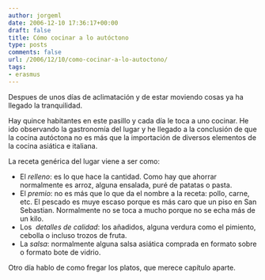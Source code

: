 ```yaml
---
author: jorgeml
date: 2006-12-10 17:36:17+00:00
draft: false
title: Cómo cocinar a lo autóctono
type: posts
comments: false
url: /2006/12/10/como-cocinar-a-lo-autoctono/
tags:
- erasmus
---
```


Despues de unos días de aclimatación y de estar moviendo cosas ya ha llegado la tranquilidad.

Hay quince habitantes en este pasillo y cada día le toca a uno cocinar. He ido observando la gastronomía del lugar y he llegado a la conclusión de que la cocina autóctona no es más que la importación de diversos elementos de la cocina asiática e italiana.

La receta genérica del lugar viene a ser como:

* El _relleno_: es lo que hace la cantidad. Como hay que ahorrar normalmente es arroz, alguna ensalada, puré de patatas o pasta.
* El _premio_: no es más que lo que da el nombre a la receta: pollo, carne, etc. El pescado es muye escaso porque es más caro que un piso en San Sebastian. Normalmente no se toca a mucho porque no se echa más de un kilo.
* Los  _detalles de calidad_: los añadidos, alguna verdura como el pimiento, cebolla o incluso trozos de fruta.
* La _salsa_: normalmente alguna salsa asiática comprada en formato sobre o formato bote de vidrio.

Otro día hablo de como fregar los platos, que merece capítulo aparte.
